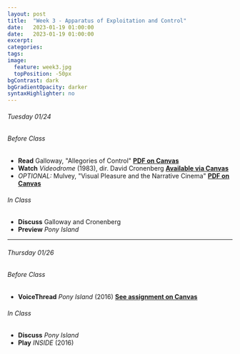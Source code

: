 ```yaml
---
layout: post
title:  "Week 3 - Apparatus of Exploitation and Control"
date:   2023-01-19 01:00:00
date:   2023-01-19 01:00:00
excerpt: 
categories:
tags:
image:
  feature: week3.jpg
  topPosition: -50px
bgContrast: dark
bgGradientOpacity: darker
syntaxHighlighter: no
---
```

###### Tuesday 01/24

###### *Before Class*
- **Read** Galloway, "Allegories of Control" [**PDF on Canvas**](https://uncch.instructure.com/courses/17305/files/folder/Readings?preview=2663590)
- **Watch** *Videodrome* (1983), dir. David Cronenberg [**Available via Canvas**](https://uncch.instructure.com/courses/17305/discussion_topics/153513)
- *OPTIONAL:* Mulvey, "Visual Pleasure and the Narrative Cinema" [**PDF on Canvas**](https://uncch.instructure.com/courses/17305/files/folder/Readings?preview=2663596)

###### *In Class*
- **Discuss** Galloway and Cronenberg
- **Preview** *Pony Island*

---

###### Thursday 01/26 

###### *Before Class*
- **VoiceThread** *Pony Island* (2016) [**See assignment on Canvas**](https://uncch.instructure.com/courses/17305/assignments/183678)

###### *In Class*
- **Discuss** *Pony Island*
- **Play** *INSIDE* (2016) 